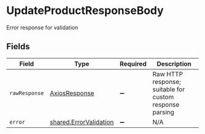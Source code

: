 # UpdateProductResponseBody

Error response for validation


## Fields

| Field                                                                   | Type                                                                    | Required                                                                | Description                                                             |
| ----------------------------------------------------------------------- | ----------------------------------------------------------------------- | ----------------------------------------------------------------------- | ----------------------------------------------------------------------- |
| `rawResponse`                                                           | [AxiosResponse](https://axios-http.com/docs/res_schema)                 | :heavy_minus_sign:                                                      | Raw HTTP response; suitable for custom response parsing                 |
| `error`                                                                 | [shared.ErrorValidation](../../../sdk/models/shared/errorvalidation.md) | :heavy_minus_sign:                                                      | N/A                                                                     |